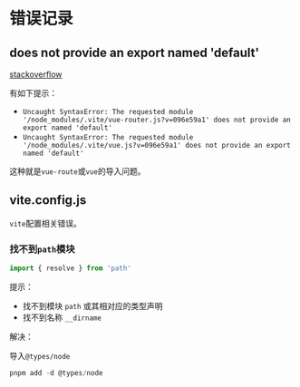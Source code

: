 <!--
 * @Author: tangdaoyong
 * @Date: 2021-06-23 23:19:52
 * @LastEditors: tangdaoyong
 * @LastEditTime: 2021-06-23 23:23:42
 * @Description: 错误记录
-->
# 错误记录

## does not provide an export named 'default'

[stackoverflow](https://stackoverflow.com/questions/66971106/vite-the-requested-module-vue-router)

有如下提示： 
* `Uncaught SyntaxError: The requested module '/node_modules/.vite/vue-router.js?v=096e59a1' does not provide an export named 'default'`
* `Uncaught SyntaxError: The requested module '/node_modules/.vite/vue.js?v=096e59a1' does not provide an export named 'default'`

这种就是`vue-route`或`vue`的导入问题。

## vite.config.js

`vite`配置相关错误。

### 找不到`path`模块

```js
import { resolve } from 'path'
```
提示：

* 找不到模块 `path` 或其相对应的类型声明
* 找不到名称 `__dirname`

解决：

导入`@types/node`
```js
pnpm add -d @types/node 
```